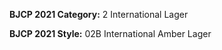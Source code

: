 <b>BJCP 2021 Category:</b> 2 International Lager

<b>BJCP 2021 Style:</b> 02B International Amber Lager

